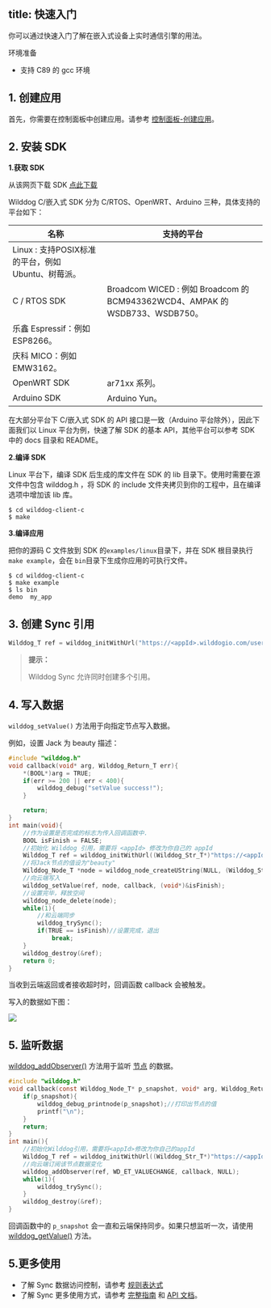
title: 快速入门
---
你可以通过快速入门了解在嵌入式设备上实时通信引擎的用法。

<div class="env">
    <p class="env-title">环境准备</p>
    <ul>
        <li> 支持 C89 的 gcc 环境</li>
    </ul>
</div>

## 1. 创建应用

首先，你需要在控制面板中创建应用。请参考 [控制面板-创建应用](/console/creat.html)。

## 2. 安装 SDK

**1.获取 SDK**

从该网页下载 SDK [点此下载](https://www.wilddog.com/download/)

Wilddog C/嵌入式 SDK 分为 C/RTOS、OpenWRT、Arduino 三种，具体支持的平台如下：

名称 | 支持的平台
---- | ----
 | Linux : 支持POSIX标准的平台，例如 Ubuntu、树莓派。
C / RTOS SDK | Broadcom WICED : 例如 Broadcom 的 BCM943362WCD4、AMPAK 的 WSDB733、WSDB750。
 | 乐鑫 Espressif：例如 ESP8266。
 | 庆科 MICO：例如 EMW3162。
OpenWRT SDK | ar71xx 系列。
Arduino SDK | Arduino Yun。

在大部分平台下 C/嵌入式 SDK 的 API 接口是一致（Arduino 平台除外），因此下面我们以 Linux 平台为例，快速了解 SDK 的基本 API，其他平台可以参考 SDK 中的 docs 目录和 README。

**2.编译 SDK**

Linux 平台下，编译 SDK 后生成的库文件在 SDK 的 lib 目录下。使用时需要在源文件中包含 wilddog.h ，将 SDK 的 include 文件夹拷贝到你的工程中，且在编译选项中增加该 lib 库。

    $ cd wilddog-client-c
    $ make 

**3.编译应用**

把你的源码 C 文件放到 SDK 的`examples/linux`目录下，并在 SDK 根目录执行`make example`，会在 `bin`目录下生成你应用的可执行文件。

    $ cd wilddog-client-c
    $ make example
    $ ls bin
    demo  my_app

## 3. 创建 Sync 引用

```c
Wilddog_T ref = wilddog_initWithUrl("https://<appId>.wilddogio.com/users/Jack");
```

<blockquote class="notice">
  <p><strong>提示：</strong></p>

 Wilddog Sync 允许同时创建多个引用。

</blockquote>

## 4. 写入数据

`wilddog_setValue()` 方法用于向指定节点写入数据。

例如，设置 Jack 为 beauty 描述：
```c
#include "wilddog.h"
void callback(void* arg, Wilddog_Return_T err){
    *(BOOL*)arg = TRUE;
    if(err >= 200 || err < 400){
        wilddog_debug("setValue success!");
    }

    return;
}
int main(void){
    //作为设置是否完成的标志为传入回调函数中.
    BOOL isFinish = FALSE;
    //初始化 Wilddog 引用，需要将 <appId> 修改为你自己的 appId
    Wilddog_T ref = wilddog_initWithUrl((Wilddog_Str_T*)"https://<appId>.wilddogio.com/users/Jack");
    //将Jack节点的值设为"beauty"
    Wilddog_Node_T *node = wilddog_node_createUString(NULL, (Wilddog_Str_T*)"beauty");
    //向云端写入
    wilddog_setValue(ref, node, callback, (void*)&isFinish);
    //设置完毕，释放空间
    wilddog_node_delete(node);
    while(1){
        //和云端同步
        wilddog_trySync();
        if(TRUE == isFinish)//设置完成，退出
            break;
    }
    wilddog_destroy(&ref);
    return 0;
}
```
当收到云端返回或者接收超时时，回调函数 callback 会被触发。

写入的数据如下图：

 <img src="/images/c_quickstart.png" >

## 5. 监听数据 

[wilddog_addObserver()](/api/sync/c/api.html#wilddog-addObserver) 方法用于监听 [节点](/guide/reference/term.html#节点) 的数据。

```c
#include "wilddog.h"
void callback(const Wilddog_Node_T* p_snapshot, void* arg, Wilddog_Return_T err){
    if(p_snapshot){
        wilddog_debug_printnode(p_snapshot);//打印出节点的值
        printf("\n");
    }
    return;
}
int main(){
    //初始化Wilddog引用，需要将<appId>修改为你自己的appId
    Wilddog_T ref = wilddog_initWithUrl((Wilddog_Str_T*)"https://<appId>.wilddogio.com/users/Jack");
    //向云端订阅该节点数据变化
    wilddog_addObserver(ref, WD_ET_VALUECHANGE, callback, NULL);
    while(1){
        wilddog_trySync();
    }
    wilddog_destroy(&ref);
}
```
回调函数中的 `p_snapshot` 会一直和云端保持同步。如果只想监听一次，请使用 [wilddog_getValue()](/api/sync/c/api.html#wilddog-getValue) 方法。

## 5.更多使用
- 了解 Sync 数据访问控制，请参考 [规则表达式](/quickstart/sync/rule.html)
- 了解 Sync 更多使用方式，请参考 [完整指南](/guide/sync/c/config-and-porting.html) 和 [API 文档](/api/sync/c/api.html)。
